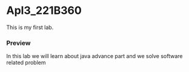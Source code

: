 # Apl3_221B360
This is my first lab.
### Preview 
In this lab we will learn about java advance part and we solve software related problem
